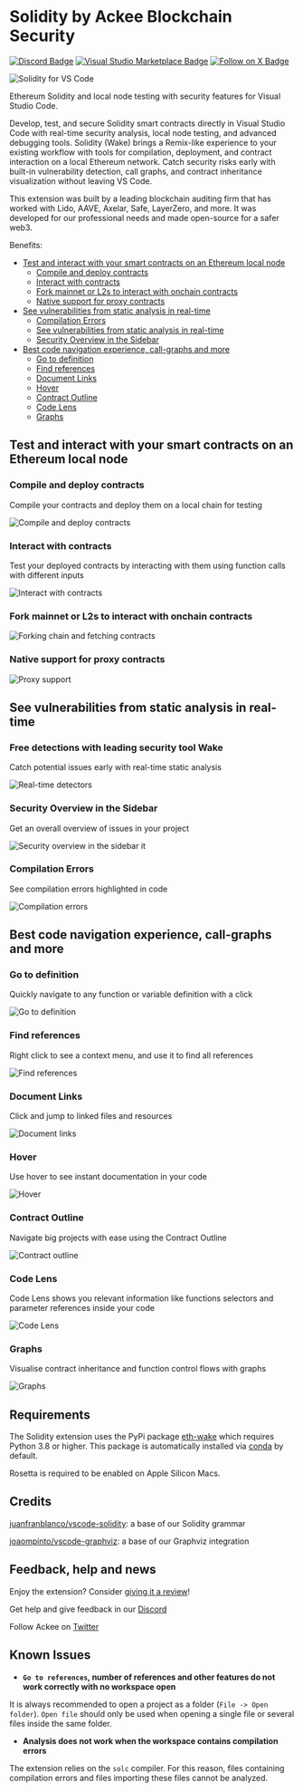 # Solidity by Ackee Blockchain Security

[![Discord Badge](https://img.shields.io/discord/867746290678104064?colorA=21262d&colorB=0000FF&style=flat)](https://discord.gg/x7qXXnGCsa)
[![Visual Studio Marketplace Badge](https://img.shields.io/visual-studio-marketplace/d/AckeeBlockchain.tools-for-solidity?colorA=21262d&colorB=0000FF&style=flat)](https://marketplace.visualstudio.com/items?itemName=AckeeBlockchain.tools-for-solidity)
[![Follow on X Badge](https://img.shields.io/badge/Follow%20on%20X-for%20release%20updates-0000FF?colorA=21262d&style=flat)](https://x.com/WakeFramework)

![Solidity for VS Code](images/readme/solidity_wake.gif)

Ethereum Solidity and local node testing with security features for Visual Studio Code.

Develop, test, and secure Solidity smart contracts directly in Visual Studio Code with real-time security analysis, local node testing, and advanced debugging tools. Solidity (Wake) brings a Remix-like experience to your existing workflow with tools for compilation, deployment, and contract interaction on a local Ethereum network. Catch security risks early with built-in vulnerability detection, call graphs, and contract inheritance visualization without leaving VS Code.

This extension was built by a leading blockchain auditing firm that has worked with Lido, AAVE, Axelar, Safe, LayerZero, and more. It was developed for our professional needs and made open-source for a safer web3.

Benefits:
- [Test and interact with your smart contracts on an Ethereum local node](#test-and-interact-with-your-smart-contracts-on-an-ethereum-local-node)
  - [Compile and deploy contracts](#compile-and-deploy-contracts)
  - [Interact with contracts](#interact-with-contracts)
  - [Fork mainnet or L2s to interact with onchain contracts](#forking-chain-and-fetching-contracts)
  - [Native support for proxy contracts](#native-support-for-proxy-contracts)
- [See vulnerabilities from static analysis in real-time](#see-vulnerabilities-from-static-analysis-in-real-time)
  - [Compilation Errors](#compilation-errors)
  - [See vulnerabilities from static analysis in real-time](#see-vulnerabilities-from-static-analysis-in-real-time-1)
  - [Security Overview in the Sidebar](#security-overview-in-the-sidebar)
- [Best code navigation experience, call-graphs and more](#best-code-navigation-experience-call-graphs-and-more)
  - [Go to definition](#go-to-definition)
  - [Find references](#find-references)
  - [Document Links](#document-links)
  - [Hover](#hover)
  - [Contract Outline](#contract-outline)
  - [Code Lens](#code-lens)
  - [Graphs](#graphs)

## Test and interact with your smart contracts on an Ethereum local node

### Compile and deploy contracts

Compile your contracts and deploy them on a local chain for testing

![Compile and deploy contracts](images/readme/sake/1-compile-deploy.gif)

### Interact with contracts

Test your deployed contracts by interacting with them using function calls with different inputs

![Interact with contracts](images/readme/sake/2-interact.gif)

### Fork mainnet or L2s to interact with onchain contracts

![Forking chain and fetching contracts](images/readme/sake/forking_chain_and_fetching_contracts.gif)

### Native support for proxy contracts

![Proxy support](images/readme/sake/proxy_support.gif)

## See vulnerabilities from static analysis in real-time

### Free detections with leading security tool Wake

Catch potential issues early with real-time static analysis

![Real-time detectors](images/readme/diagnostics/2-realtime-detectors.gif)

### Security Overview in the Sidebar

Get an overall overview of issues in your project

![Security overview in the sidebar](images/readme/diagnostics/3-sidebar-overview.gif)
it
### Compilation Errors

See compilation errors highlighted in code

![Compilation errors](images/readme/diagnostics/1-compilation-errors.gif)

## Best code navigation experience, call-graphs and more

### Go to definition

Quickly navigate to any function or variable definition with a click

![Go to definition](images/readme/development/go_to_definition.gif)

### Find references

Right click to see a context menu, and use it to find all references

![Find references](images/readme/development/references.gif)

### Document Links

Click and jump to linked files and resources

![Document links](images/readme/development/document_links.gif)

### Hover

Use hover to see instant documentation in your code

![Hover](images/readme/development/hover.gif)

### Contract Outline

Navigate big projects with ease using the Contract Outline

![Contract outline](images/readme/development/outline.gif)

### Code Lens

Code Lens shows you relevant information like functions selectors and parameter references inside your code

![Code Lens](images/readme/development/codelens.gif)

### Graphs

Visualise contract inheritance and function control flows with graphs

![Graphs](images/readme/development/graph.gif)


## Requirements

The Solidity extension uses the PyPi package [eth-wake](https://pypi.org/project/eth-wake/) which requires Python 3.8 or higher. This package is automatically installed via [conda](https://conda.github.io/conda-pack/) by default.

Rosetta is required to be enabled on Apple Silicon Macs.

## Credits
[juanfranblanco/vscode-solidity](https://github.com/juanfranblanco/vscode-solidity/blob/master/syntaxes/solidity.json): a base of our Solidity grammar

[joaompinto/vscode-graphviz](https://github.com/joaompinto/vscode-graphviz): a base of our Graphviz integration


## Feedback, help and news
Enjoy the extension? Consider [giving it a review](https://marketplace.visualstudio.com/items?itemName=AckeeBlockchain.tools-for-solidity&ssr=false#review-details)!

Get help and give feedback in our [Discord](https://discord.gg/x7qXXnGCsa)

Follow Ackee on [Twitter](https://twitter.com/AckeeBlockchain)


## Known Issues

- **`Go to references`, number of references and other features do not work correctly with no workspace open**

It is always recommended to open a project as a folder (`File -> Open folder`). `Open file` should only be used when opening a single file or several files inside the same folder.

- **Analysis does not work when the workspace contains compilation errors**

The extension relies on the `solc` compiler. For this reason, files containing compilation errors and files importing these files cannot be analyzed.

